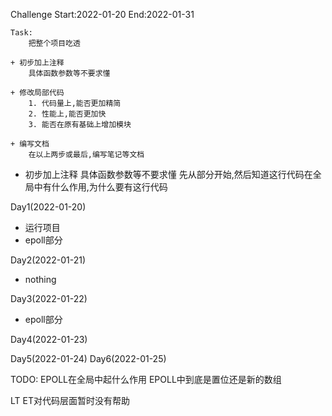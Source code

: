 Challenge
Start:2022-01-20
End:2022-01-31

    Task: 
        把整个项目吃透
     
    + 初步加上注释
        具体函数参数等不要求懂 

    + 修改局部代码
        1. 代码量上,能否更加精简
        2. 性能上,能否更加快
        3. 能否在原有基础上增加模块

    + 编写文档
        在以上两步或最后,编写笔记等文档


+ 初步加上注释
    具体函数参数等不要求懂 
    先从部分开始,然后知道这行代码在全局中有什么作用,为什么要有这行代码

Day1(2022-01-20)
+ 运行项目
+ epoll部分

Day2(2022-01-21) 
+ nothing

Day3(2022-01-22)
+ epoll部分

Day4(2022-01-23)

Day5(2022-01-24)
Day6(2022-01-25)





TODO:
EPOLL在全局中起什么作用 
EPOLL中到底是置位还是新的数组 

LT ET对代码层面暂时没有帮助



